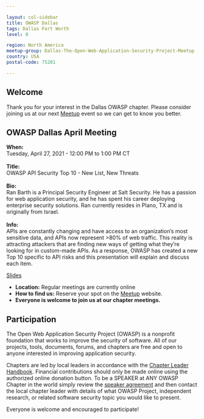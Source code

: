 ```yaml
---

layout: col-sidebar
title: OWASP Dallas
tags: Dallas Fort Worth
level: 0

region: North America
meetup-group: Dallas-The-Open-Web-Application-Security-Project-Meetup
country: USA
postal-code: 75201

---
```


## Welcome
Thank you for your interest in the Dallas OWASP chapter. Please consider joining us at our next [Meetup](https://www.meetup.com/Dallas-The-Open-Web-Application-Security-Project-Meetup/) event so we can get to know you better.

## OWASP Dallas April Meeting
<b>When:</b><br> Tuesday, April 27, 2021 - 12:00 PM to 1:00 PM CT<br><br>
<b>Title:</b><br> OWASP API Security Top 10 - New List, New Threats<br><br>
<b>Bio:</b><br> Ran Barth is a Principal Security Engineer at Salt Security. He has a passion for web application security, and he has spent his career deploying enterprise security solutions. Ran currently resides in Plano, TX and is originally from Israel.<br><br>
<b>Info:</b><br> 
APIs are constantly changing and have access to an organization’s most sensitive data, and APIs now represent >80% of web traffic. This reality is attracting attackers that are finding new ways of getting what they’re looking for in custom-made APIs. As a response, OWASP has created a new Top 10 specific to API risks and this presentation will explain and discuss each item.

[Slides](https://github.com/OWASP/www-chapter-dallas/raw/master/OWASP%20API%20Security%20Top%2010%20Explained.pptx)

- <b>Location:</b>  Regular meetings are currently online<br> 
- <b>How to find us:</b>  Reserve your spot on the [Meetup](https://www.meetup.com/Dallas-The-Open-Web-Application-Security-Project-Meetup/) website.<br> 
- <b>Everyone is welcome to join us at our chapter meetings.</b><br> 

## Participation
The Open Web Application Security Project (OWASP) is a nonprofit foundation that works to improve the security of software. All of our projects, tools, documents, forums, and chapters are free and open to anyone interested in improving application security. 

Chapters are led by local leaders in accordance with the [Chapter Leader Handbook](/www-policy/rules-of-procedure/chapter-handbook). Financial contributions should only be made online using the authorized online donation button. To be a SPEAKER at ANY OWASP Chapter in the world simply review the [speaker agreement](/www-policy/speaker-agreement) and then contact the local chapter leader with details of what OWASP Project, independent research, or related software security topic you would like to present.

Everyone is welcome and encouraged to participate!


